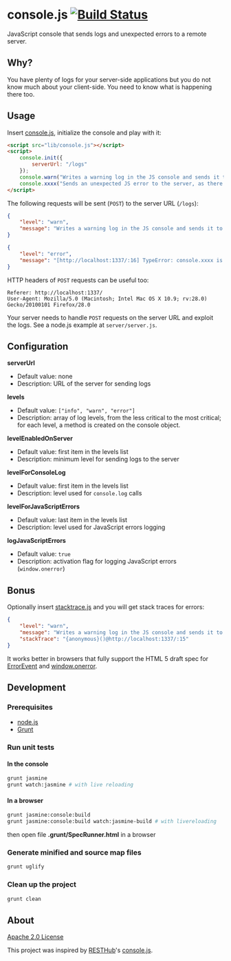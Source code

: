 # console.js [![Build Status](https://travis-ci.org/mickaeltr/console.js.svg?branch=master)](https://travis-ci.org/mickaeltr/console.js)

JavaScript console that sends logs and unexpected errors to a remote server.

## Why?

You have plenty of logs for your server-side applications but you do not know much about your client-side. You need to know what is happening there too.

## Usage

Insert [console.js](https://github.com/mickaeltr/console.js), initialize the console and play with it:

```html
<script src="lib/console.js"></script>
<script>
    console.init({
        serverUrl: "/logs"
    });
    console.warn("Writes a warning log in the JS console and sends it to the server", new Error("Oops"));
    console.xxxx("Sends an unexpected JS error to the server, as there is no 'xxxx' level/method");
</script>
```

The following requests will be sent (`POST`) to the server URL (`/logs`):

```json
{
    "level": "warn",
    "message": "Writes a warning log in the JS console and sends it to the server, Error: Oops!"
}
```

```json
{
    "level": "error",
    "message": "[http://localhost:1337/:16] TypeError: console.xxxx is not a function"
}
```

HTTP headers of `POST` requests can be useful too:

```
Referer: http://localhost:1337/
User-Agent: Mozilla/5.0 (Macintosh; Intel Mac OS X 10.9; rv:28.0) Gecko/20100101 Firefox/28.0
```

Your server needs to handle `POST` requests on the server URL and exploit the logs. See a node.js example at `server/server.js`.

## Configuration

**serverUrl**

* Default value: none
* Description: URL of the server for sending logs

**levels**

* Default value: `["info", "warn", "error"]`
* Description: array of log levels, from the less critical to the most critical; for each level, a method is created on the console object.

**levelEnabledOnServer**

* Default value: first item in the levels list
* Description: minimum level for sending logs to the server

**levelForConsoleLog**

* Default value: first item in the levels list
* Description: level used for `console.log` calls

**levelForJavaScriptErrors**

* Default value: last item in the levels list
* Description: level used for JavaScript errors logging

**logJavaScriptErrors**

* Default value: `true`
* Description: activation flag for logging JavaScript errors (`window.onerror`)

## Bonus

Optionally insert [stacktrace.js](https://github.com/stacktracejs/stacktrace.js) and you will get stack traces for errors:

```json
{
    "level": "warn",
    "message": "Writes a warning log in the JS console and sends it to the server, Error: Oops!",
    "stackTrace": "{anonymous}()@http://localhost:1337/:15"
}
```

It works better in browsers that fully support the HTML 5 draft spec for [ErrorEvent](http://www.w3.org/html/wg/drafts/html/master/webappapis.html#the-errorevent-interface)
and [window.onerror](http://www.w3.org/html/wg/drafts/html/master/webappapis.html#onerroreventhandler).

## Development

### Prerequisites

* [node.js](http://nodejs.org/)
* [Grunt](http://gruntjs.com/)

### Run unit tests

#### In the console

```bash
grunt jasmine
grunt watch:jasmine # with live reloading
```

#### In a browser

```bash
grunt jasmine:console:build
grunt jasmine:console:build watch:jasmine-build # with livereloading
```
then open file **.grunt/SpecRunner.html** in a browser

### Generate minified and source map files

```bash
grunt uglify
```

### Clean up the project

```bash
grunt clean
```

## About

[Apache 2.0 License](http://www.apache.org/licenses/LICENSE-2.0.html)

This project was inspired by [RESTHub](http://resthub.org/)'s [console.js](https://github.com/resthub/resthub-backbone-stack/blob/master/js/lib/resthub/console.js).
